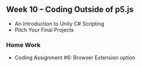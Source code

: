 ## Week 10 – Coding Outside of p5.js
* An Introduction to Unity C# Scripting
* Pitch Your Final Projects
### Home Work
* Coding Assignment #6: Browser Extension option